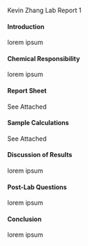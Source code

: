 Kevin Zhang
Lab Report 1 

#### Introduction

lorem ipsum

#### Chemical Responsibility

lorem ipsum

#### Report Sheet 

See Attached

#### Sample Calculations

See Attached

#### Discussion of Results

lorem ipsum

#### Post-Lab Questions

lorem ipsum

#### Conclusion

lorem ipsum
